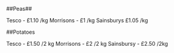 ##Peas##

Tesco - £1.10 /kg
Morrisons - £1 /kg
Sainsburys £1.05 /kg

##Potatoes

Tesco - £1.50 /2 kg
Morrisons - £2 /2 kg
Sainsbursy - £2.50 /2kg

